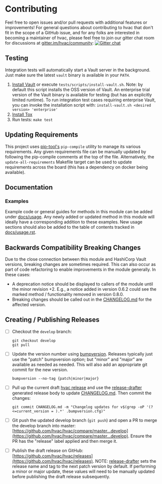 # Contributing

Feel free to open issues and/or pull requests with additional features or improvements! For general questions about contributing to hvac that don't fit in the scope of a GitHub issue, and for any folks are interested in becoming a maintainer of hvac, please feel free to join our gitter chat room for discussions at [gitter.im/hvac/community](https://gitter.im/hvac/community): [![Gitter chat](https://badges.gitter.im/hvac/community.png)](https://gitter.im/hvac/community)

## Testing

Integration tests will automatically start a Vault server in the background. Just make sure
the latest `vault` binary is available in your `PATH`.

1. [Install Vault](https://vaultproject.io/docs/install/index.html) or execute `tests/scripts/install-vault.sh`. Note: by default this script installs the OSS version of Vault. An enterprise trial version of the Vault binary is available for testing (but has an explicitly limited runtime). To run integration test cases requiring enterprise Vault, you can invoke the installation script with: `install-vault.sh <desired version> 'enterprise'`
2. [Install Tox](http://tox.readthedocs.org/en/latest/install.html)
3. Run tests: `make test`

## Updating Requirements

This project uses [pip-tool's](https://pypi.org/project/pip-tools/) `pip-compile` utility to manage its various requirements.
Any given requirements file can be manually updated by following the pip-compile comments at the top of the file. Alternatively, the `update-all-requirements` Makefile target can be used to update requirements across the board (this has a dependency on docker being available).

## Documentation

### Examples

Example code or general guides for methods in this module can be added under [docs/usage](docs/usage). Any newly added or updated method in this module will ideally have a corresponding addition to these examples. New usage sections should also be added to the table of contents tracked in [docs/usage.rst](docs/usage.rst).

## Backwards Compatibility Breaking Changes

Due to the close connection between this module and HashiCorp Vault versions, breaking changes are sometimes required. This can also occur as part of code refactoring to enable improvements in the module generally. In these cases:

* A deprecation notice should be displayed to callers of the module until the minor revision +2. E.g., a notice added in version 0.6.2 could see the marked method / functionality removed in version 0.8.0.
* Breaking changes should be called out in the [CHANGELOG.md](CHANGELOG.md) for the affected version.

## Creating / Publishing Releases

- [ ] Checkout the `develop` branch:
  ```
  git checkout develop
  git pull
  ```
- [ ] Update the version number using [bumpversion](https://github.com/peritus/bumpversion). Releases typically just use the "patch" bumpversion option; but "minor" and "major" are available as needed as needed. This will also add an appropriate git commit for the new version.
  ```
  bumpversion --no-tag {patch|minor|major}
  ```
- [ ] Pull up the current draft [hvac release](https://github.com/hvac/hvac/releases/) and use the [release-drafter](https://github.com/toolmantim/release-drafter) generated release body to update [CHANGELOG.md](CHANGELOG.md). Then commit the changes:
  ```
  git commit CHANGELOG.md -m "Changelog updates for v$(grep -oP '(?<=current_version = ).*' .bumpversion.cfg)"
  ```
- [ ] Git push the updated develop branch (`git push`) and open a PR to merge the develop branch into master:  [https://github.com/hvac/hvac/compare/master...develop](https://github.com/hvac/hvac/compare/master...develop). Ensure the PR has the "release" label applied and then merge it.

- [ ] Publish the draft release on GitHub: [https://github.com/hvac/hvac/releases](https://github.com/hvac/hvac/releases).
  NOTE: [release-drafter](https://github.com/toolmantim/release-drafter) sets the release name and tag to the next patch version by default. If performing a minor or major update, these values will need to be manually updated before publishing the draft release subsequently.
